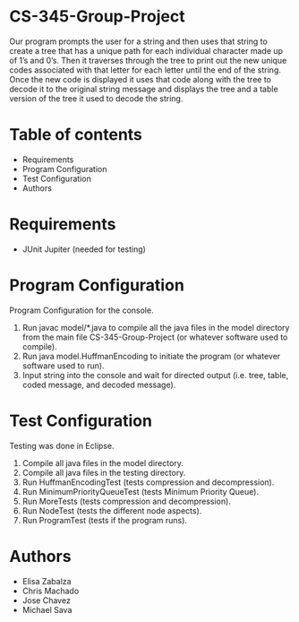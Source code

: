 # CS-345-Group-Project

Our program prompts the user for a string and then uses that string to create a tree that has a unique path for each individual 
character made up of 1’s and 0’s. Then it traverses through the tree to print out the new unique codes associated with that letter 
for each letter until the end of the string. Once the new code is displayed it uses that code along with the tree to decode 
it to the original string message and displays the tree and a table version of the tree it used to decode the string.


# Table of contents

- Requirements
- Program Configuration
- Test Configuration
- Authors


# Requirements

- JUnit Jupiter (needed for testing)


# Program Configuration

Program Configuration for the console.

1. Run javac model/*.java to compile all the java files in the model directory from the main file CS-345-Group-Project (or whatever software used to compile).
2. Run java model.HuffmanEncoding to initiate the program (or whatever software used to run).
3. Input string into the console and wait for directed output (i.e. tree, table, coded message, and decoded message).


# Test Configuration

Testing was done in Eclipse. 

1. Compile all java files in the model directory.
2. Compile all java files in the testing directory.
3. Run HuffmanEncodingTest (tests compression and decompression).
4. Run MinimumPriorityQueueTest (tests Minimum Priority Queue).
5. Run MoreTests (tests compression and decompression).
6. Run NodeTest (tests the different node aspects).
7. Run ProgramTest (tests if the program runs).


# Authors

- Elisa Zabalza
- Chris Machado
- Jose Chavez
- Michael Sava
